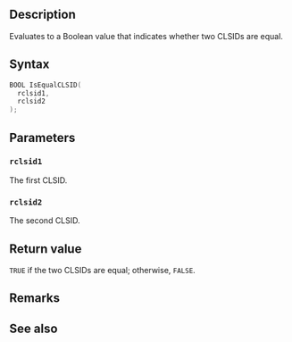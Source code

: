 ## Description

Evaluates to a Boolean value that indicates whether two CLSIDs are equal.

## Syntax

```cpp
BOOL IsEqualCLSID(
  rclsid1,
  rclsid2
);
```

## Parameters

### `rclsid1`

The first CLSID.

### `rclsid2`

The second CLSID.

## Return value

`TRUE` if the two CLSIDs are equal; otherwise, `FALSE`.

## Remarks

## See also